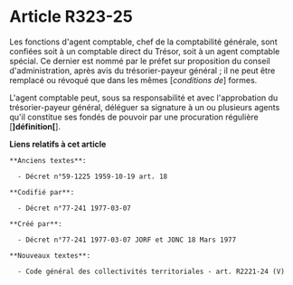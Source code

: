 # Article R323-25

Les fonctions d'agent comptable, chef de la comptabilité générale, sont confiées soit à un comptable direct du Trésor, soit à
un agent comptable spécial. Ce dernier est nommé par le préfet sur proposition du conseil d'administration, après avis du
trésorier-payeur général ; il ne peut être remplacé ou révoqué que dans les mêmes [*conditions de*] formes.

L'agent comptable peut, sous sa responsabilité et avec l'approbation du trésorier-payeur général, déléguer sa signature à un
ou plusieurs agents qu'il constitue ses fondés de pouvoir par une procuration régulière [**]définition[**].

**Liens relatifs à cet article**

	**Anciens textes**:

	  - Décret n°59-1225 1959-10-19 art. 18

	**Codifié par**:

	  - Décret n°77-241 1977-03-07

	**Créé par**:

	  - Décret n°77-241 1977-03-07 JORF et JONC 18 Mars 1977

	**Nouveaux textes**:

	  - Code général des collectivités territoriales - art. R2221-24 (V)
